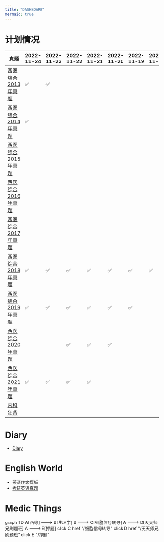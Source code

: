 ```yaml
---
title: "DASHBOARD"
mermaid: true
---
```

# 计划情况
| 真题                                      | 2022-11-24 | 2022-11-23 | 2022-11-22 | 2022-11-21 | 2022-11-20 | 2022-11-19 | 2022-11-18 |   |
|-------------------------------------------|------------|------------|------------|------------|------------|------------|------------|---|
| [西医综合2013年真题](/西医综合2013年真题) | ✅         | ✅         |            |            |            |            |            |   |
| [西医综合2014年真题](/西医综合2014年真题) | ✅         |            |            |            |            |            |            |   |
| [西医综合2015年真题](/西医综合2015年真题) |            |            |            |            |            |            |            |   |
| [西医综合2016年真题](/西医综合2016年真题) |            |            |            |            |            |            |            |   |
| [西医综合2017年真题](/西医综合2017年真题) |            |            |            |            |            |            |            |   |
| [西医综合2018年真题](/西医综合2018年真题) | ✅         | ✅         | ✅         | ✅         | ✅         | ✅         | ✅         |   |
| [西医综合2019年真题](/西医综合2019年真题) | ✅         | ✅         | ✅         | ✅         | ✅         | ✅         |            |   |
| [西医综合2020年真题](/西医综合2020年真题) |            |            | ✅         | ✅         | ✅         |            |            |   |
| [西医综合2021年真题](/西医综合2021年真题) | ✅         | ✅         | ✅         | ✅         |            |            |            |   |
| [内科狂背](/内科狂背)                     |            |            |            |            |            |            |            |   |
# Diary
- [Diary](/diary)
# English World
- [英语作文模板](/英语作文模板)
- [考研英语真题](/考研英语真题)

# Medic Things
<div class="mermaid">
graph TD
A[西综] ---> B[生理学]
B ---> C[细胞信号转导]
A ---> D[天天师兄刷题班]
A ---> E[押题]
click C href "/细胞信号转导"
click D href "/天天师兄刷题班"
click E "/押题"
</div>
